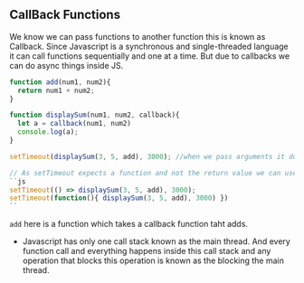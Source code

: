 ## CallBack Functions 
We know we can pass functions to another function this is known as Callback. 
Since Javascript is a synchronous and single-threaded language it can call functions sequentially and one at a time. But due to callbacks we can do async things inside JS. 
```js
function add(num1, num2){
  return num1 + num2;
}

function displaySum(num1, num2, callback){
  let a = callback(num1, num2)
  console.log(a);
}

setTimeout(displaySum(3, 5, add), 3000); //when we pass arguments it does not behave as timeout 

// As setTimeout expects a function and not the return value we can use arrow functions or a simple callback
``js
setTimeout(() => displaySum(3, 5, add), 3000);
setTimeout(function(){ displaySum(3, 5, add), 3000) })
``
```

``add`` here is a function which takes a callback function taht adds. 

- Javascript has only one call stack known as the main thread. And every function call and everything happens inside this call stack and any operation that blocks this operation is known as the blocking the main thread. 
